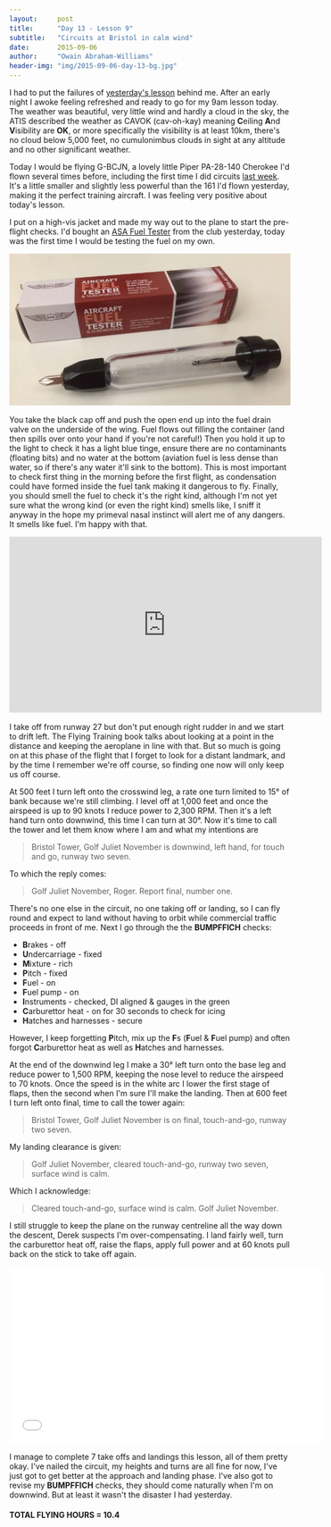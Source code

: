 ```yaml
---
layout:     post
title:      "Day 13 - Lesson 9"
subtitle:   "Circuits at Bristol in calm wind"
date:       2015-09-06
author:     "Owain Abraham-Williams"
header-img: "img/2015-09-06-day-13-bg.jpg"
---
```


I had to put the failures of [yesterday's lesson](/2015/09/05/day-12-lesson-8/) behind me.
After an early night I awoke feeling refreshed and ready to go for my 9am lesson today.
The weather was beautiful, very little wind and hardly a cloud in the sky, the ATIS
described the weather as CAVOK (cav-oh-kay) meaning **C**eiling **A**nd **V**isibility are
**OK**, or more specifically the visibility is at least 10km, there's no cloud below 5,000
feet, no cumulonimbus clouds in sight at any altitude and no other significant weather.

Today I would be flying G-BCJN, a lovely little Piper PA-28-140 Cherokee I'd flown several
times before, including the first time I did circuits [last week](/2015/08/29/day-11-lesson-7/).
It's a little smaller and slightly less powerful than the 161 I'd flown yesterday, making
it the perfect training aircraft. I was feeling very positive about today's lesson.

I put on a high-vis jacket and made my way out to the plane to start the pre-flight
checks. I'd bought an [ASA Fuel Tester](http://www.flightstore.co.uk/aircraft-supplies-c840/fuel-testers-c306/fuel-tester-short-p1005)
from the club yesterday, today was the first time I would be testing the fuel on my own.

![ASA Fuel Tester - Short](/img/2015-09-06-day-13-01.jpg)

You take the black cap off and push the open end up into the fuel drain valve on the
underside of the wing. Fuel flows out filling the container (and then spills over onto
your hand if you're not careful!) Then you hold it up to the light to check it has a light
blue tinge, ensure there are no contaminants (floating bits) and no water at the bottom
(aviation fuel is less dense than water, so if there's any water it'll sink to the
bottom). This is most important to check first thing in the morning before the first
flight, as condensation could have formed inside the fuel tank making it dangerous to fly.
Finally, you should smell the fuel to check it's the right kind, although I'm not yet sure
what the wrong kind (or even the right kind) smells like, I sniff it anyway in the hope my
primeval nasal instinct will alert me of any dangers. It smells like fuel. I'm happy with
that.

<iframe width="560" height="315" src="https://www.youtube.com/embed/FYwCVWjKWiU" frameborder="0" allowfullscreen></iframe>

I take off from runway 27 but don't put enough right rudder in and we start to drift left.
The Flying Training book talks about looking at a point in the distance and keeping the
aeroplane in line with that. But so much is going on at this phase of the flight that I
forget to look for a distant landmark, and by the time I remember we're off course, so
finding one now will only keep us off course.

At 500 feet I turn left onto the crosswind leg, a rate one turn limited to 15&deg; of bank
because we're still climbing. I level off at 1,000 feet and once the airspeed is up to 90
knots I reduce power to 2,300 RPM. Then it's a left hand turn onto downwind, this time I
can turn at 30&deg;. Now it's time to call the tower and let them know where I am and what
my intentions are

> Bristol Tower, Golf Juliet November is downwind, left hand, for touch and go, runway two
> seven.

To which the reply comes:

> Golf Juliet November, Roger. Report final, number one.

There's no one else in the circuit, no one taking off or landing, so I can fly round and
expect to land without having to orbit while commercial traffic proceeds in front of me.
Next I go through the the **BUMPFFICH** checks:

 * **B**rakes - off
 * **U**ndercarriage - fixed
 * **M**ixture - rich
 * **P**itch - fixed
 * **F**uel - on
 * **F**uel pump - on
 * **I**nstruments - checked, DI aligned & gauges in the green
 * **C**arburettor heat - on for 30 seconds to check for icing
 * **H**atches and harnesses - secure

However, I keep forgetting **P**itch, mix up the **F**s (**F**uel & **F**uel pump) and
often forgot **C**arburettor heat as well as **H**atches and harnesses.

At the end of the downwind leg I make a 30&deg; left turn onto the base leg and reduce
power to 1,500 RPM, keeping the nose level to reduce the airspeed to 70 knots. Once the
speed is in the white arc I lower the first stage of flaps, then the second when I'm sure
I'll make the landing. Then at 600 feet I turn left onto final, time to call the tower
again:

> Bristol Tower, Golf Juliet November is on final, touch-and-go, runway two seven.

My landing clearance is given:

> Golf Juliet November, cleared touch-and-go, runway two seven, surface wind is calm.

Which I acknowledge:

> Cleared touch-and-go, surface wind is calm. Golf Juliet November.

I still struggle to keep the plane on the runway centreline all the way down the descent,
Derek suspects I'm over-compensating. I land fairly well, turn the carburettor heat off,
raise the flaps, apply full power and at 60 knots pull back on the stick to take off
again.

<iframe width="560" height="315" src="/maps/2015-09-06-day-13-lesson-9-map.html" frameborder="0"></iframe>

I manage to complete 7 take offs and landings this lesson, all of them pretty okay. I've
nailed the circuit, my heights and turns are all fine for now, I've just got to get better
at the approach and landing phase. I've also got to revise my **BUMPFFICH** checks, they
should come naturally when I'm on downwind. But at least it wasn't the disaster I had
yesterday.

#### TOTAL FLYING HOURS = 10.4